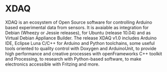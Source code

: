 # XDAQ
XDAQ is an ecosystem of Open Source software for controlling Arduino based experimental data from sensors. It is avaiable as integration for Debian (Wheezy or Jessie releases), for Ubuntu (release 10.04) and as Virtual Debian Appliance Builder. The release XDAQ v1.0 includes Arduino IDE, Eclipse Luna C/C++ for Arduino and Python toolchains, some useful tools oriented to quality control with Doxygen and ArduinoUnit, to provide high performance and creative processes with openFrameworks C++ toolkit and Processing, to research with Python-based software, to make electronics accessible with Fritzing and more.
